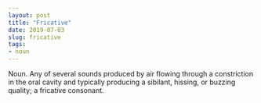 ```yaml
---
layout: post
title: "Fricative"
date: 2019-07-03
slug: fricative
tags:
- noun
---
```


Noun. Any of several sounds produced by air flowing through a constriction in the oral cavity and typically producing a sibilant, hissing, or buzzing quality; a fricative consonant.
